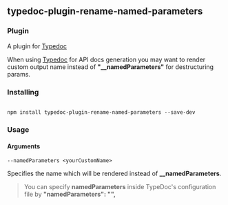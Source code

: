 
## typedoc-plugin-rename-named-parameters

  

### Plugin

  

A plugin for [Typedoc](http://typedoc.org)

When using [Typedoc](http://typedoc.org) for API docs generation you may want to render custom output name instead of **"__namedParameters"** for destructuring params.

  

### Installing

  

```

npm install typedoc-plugin-rename-named-parameters --save-dev

```

  

### Usage

  

#### Arguments

`--namedParameters <yourCustomName>`<br>

Specifies the name which will be rendered instead of **__namedParameters**.

  

> You can specify **namedParameters** inside TypeDoc's configuration file  by
> **"namedParameters": "<yourCustomName>",**

